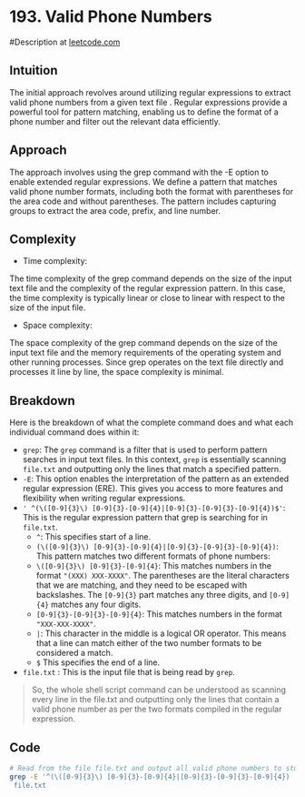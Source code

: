 # 193. Valid Phone Numbers
#Description at [leetcode.com](https://leetcode.com/problems/valid-phone-numbers/description/)

## Intuition
The initial approach revolves around utilizing regular expressions to extract valid phone numbers from a given text file
. Regular expressions provide a powerful tool for pattern matching, enabling us to define the format of a phone number 
and filter out the relevant data efficiently.

## Approach
The approach involves using the grep command with the -E option to enable extended regular expressions. We define a 
pattern that matches valid phone number formats, including both the format with parentheses for the area code and 
without parentheses. The pattern includes capturing groups to extract the area code, prefix, and line number.

## Complexity
- Time complexity:

The time complexity of the grep command depends on the size of the input text file and the complexity of the regular 
expression pattern. In this case, the time complexity is typically linear or close to linear with respect to the size of
the input file.

- Space complexity:

The space complexity of the grep command depends on the size of the input text file and the memory requirements of the 
operating system and other running processes. Since grep operates on the text file directly and processes it line by 
line, the space complexity is minimal.

## Breakdown
Here is the breakdown of what the complete command does and what each individual command does within it:

- `grep`: The `grep` command is a filter that is used to perform pattern searches in input text files. In this context, 
`grep` is essentially scanning `file.txt` and outputting only the lines that match a specified pattern.
- `-E`: This option enables the interpretation of the pattern as an extended regular expression (ERE). This gives you 
access to more features and flexibility when writing regular expressions.
- `' ^(\([0-9]{3}\) [0-9]{3}-[0-9]{4}|[0-9]{3}-[0-9]{3}-[0-9]{4})$'`: This is the regular expression pattern that grep 
is searching for in `file.txt`.
  - `^`: This specifies start of a line.
  - `(\([0-9]{3}\) [0-9]{3}-[0-9]{4}|[0-9]{3}-[0-9]{3}-[0-9]{4})`: This pattern matches two different formats of phone 
  numbers:
  - `\([0-9]{3}\) [0-9]{3}-[0-9]{4}`: This matches numbers in the format `"(XXX) XXX-XXXX"`. The parentheses are the 
  literal characters that we are matching, and they need to be escaped with backslashes. The `[0-9]{3}` part matches any 
  three digits, and `[0-9]{4}` matches any four digits.
  - `[0-9]{3}-[0-9]{3}-[0-9]{4}`: This matches numbers in the format `"XXX-XXX-XXXX"`.
  - `|`: This character in the middle is a logical OR operator. This means that a line can match either of the two 
  number formats to be considered a match.
  - `$` This specifies the end of a line.
- `file.txt` : This is the input file that is being read by `grep`.

> So, the whole shell script command can be understood as scanning every line in the file.txt and outputting only the 
> lines that contain a valid phone number as per the two formats compiled in the regular expression.

## Code
```bash
# Read from the file file.txt and output all valid phone numbers to stdout.
grep -E '^(\([0-9]{3}\) [0-9]{3}-[0-9]{4}|[0-9]{3}-[0-9]{3}-[0-9]{4})
 file.txt
```